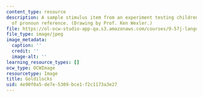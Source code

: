 ```yaml
---
content_type: resource
description: A sample stimulus item from an experiment testing children's knowledge
  of pronoun reference. (Drawing by Prof. Ken Wexler.)
file: https://ol-ocw-studio-app-qa.s3.amazonaws.com/courses/9-57j-language-acquisition-fall-2001/4e90f0a5de7e5309bce1f2c1173a3e27_chp_9_57_goldilocks_II.jpg
file_type: image/jpeg
image_metadata:
  caption: ''
  credit: ''
  image-alt: ''
learning_resource_types: []
ocw_type: OCWImage
resourcetype: Image
title: Goldilocks
uid: 4e90f0a5-de7e-5309-bce1-f2c1173a3e27
---
```

